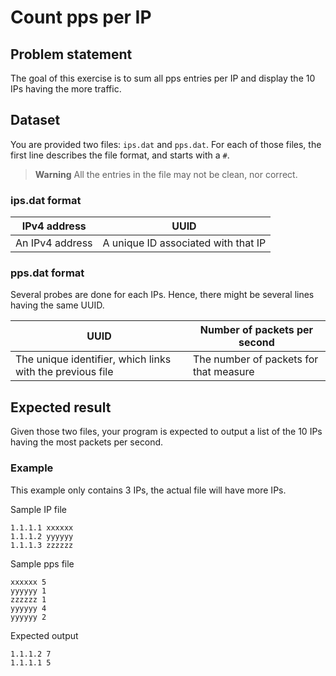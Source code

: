 # Count pps per IP

## Problem statement

The goal of this exercise is to sum all pps entries per IP and display the 10 IPs having the more traffic.

## Dataset

You are provided two files: `ips.dat` and `pps.dat`.
For each of those files, the first line describes the file format, and starts with a `#`.

> **Warning**
> All the entries in the file may not be clean, nor correct.


### ips.dat format

| IPv4 address | UUID |
|--|--|
| An IPv4 address | A unique ID associated with that IP |

### pps.dat format
Several probes are done for each IPs. Hence, there might be several lines having the same UUID.

| UUID | Number of packets per second |
|--|--|
| The unique identifier, which links with the previous file | The number of packets for that measure |

## Expected result
Given those two files, your program is expected to output a list of the 10 IPs having the most packets per second.

### Example
This example only contains 3 IPs, the actual file will have more IPs.

Sample IP file

    1.1.1.1 xxxxxx
    1.1.1.2 yyyyyy
    1.1.1.3 zzzzzz

Sample pps file

    xxxxxx 5
    yyyyyy 1
    zzzzzz 1
    yyyyyy 4
    yyyyyy 2

Expected output

    1.1.1.2 7
    1.1.1.1 5
